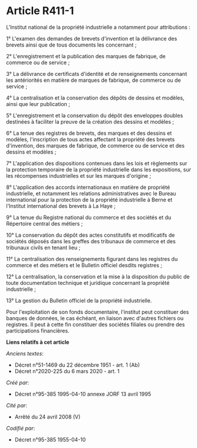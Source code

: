# Article R411-1

L'Institut national de la propriété industrielle a notamment pour attributions :

1° L'examen des demandes de brevets d'invention et la délivrance des brevets ainsi que de tous documents les concernant ;

2° L'enregistrement et la publication des marques de fabrique, de commerce ou de service ;

3° La délivrance de certificats d'identité et de renseignements concernant les antériorités en matière de marques de
fabrique, de commerce ou de service ;

4° La centralisation et la conservation des dépôts de dessins et modèles, ainsi que leur publication ;

5° L'enregistrement et la conservation du dépôt des enveloppes doubles destinées à faciliter la preuve de la création des
dessins et modèles ;

6° La tenue des registres de brevets, des marques et des dessins et modèles, l'inscription de tous actes affectant la
propriété des brevets d'invention, des marques de fabrique, de commerce ou de service et des dessins et modèles ;

7° L'application des dispositions contenues dans les lois et règlements sur la protection temporaire de la propriété
industrielle dans les expositions, sur les récompenses industrielles et sur les marques d'origine ;

8° L'application des accords internationaux en matière de propriété industrielle, et notamment les relations administratives
avec le Bureau international pour la protection de la propriété industrielle à Berne et l'Institut international des brevets
à La Haye ;

9° La tenue du Registre national du commerce et des sociétés et du Répertoire central des métiers ;

10° La conservation du dépôt des actes constitutifs et modificatifs de sociétés déposés dans les greffes des tribunaux de
commerce et des tribunaux civils en tenant lieu ;

11° La centralisation des renseignements figurant dans les registres du commerce et des métiers et le Bulletin officiel
desdits registres ;

12° La centralisation, la conservation et la mise à la disposition du public de toute documentation technique et juridique
concernant la propriété industrielle ;

13° La gestion du Bulletin officiel de la propriété industrielle.

Pour l'exploitation de son fonds documentaire, l'institut peut constituer des banques de données, le cas échéant, en liaison
avec d'autres fichiers ou registres. Il peut à cette fin constituer des sociétés filiales ou prendre des participations
financières.

**Liens relatifs à cet article**

_Anciens textes_:

  - Décret n°51-1469 du 22 décembre 1951 - art. 1 (Ab)
  - Décret n°2020-225 du 6 mars 2020 - art. 1

_Créé par_:

  - Décret n°95-385 1995-04-10 annexe JORF 13 avril 1995

_Cité par_:

  - Arrêté du 24 avril 2008 (V)

_Codifié par_:

  - Décret n°95-385 1955-04-10
